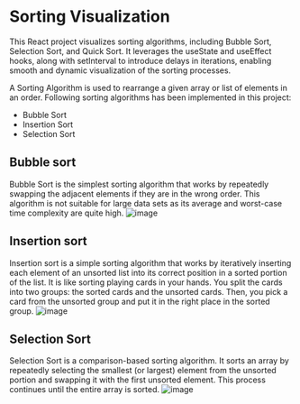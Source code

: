 # Sorting Visualization

This React project visualizes sorting algorithms, including Bubble Sort, Selection Sort, and Quick Sort. It leverages the useState and useEffect hooks, along with setInterval to introduce delays in iterations, enabling smooth and dynamic visualization of the sorting processes.

A Sorting Algorithm is used to rearrange a given array or list of elements in an order.
Following sorting algorithms has been implemented in this project:
 - Bubble Sort
 - Insertion Sort
 - Selection Sort

## Bubble sort
Bubble Sort is the simplest sorting algorithm that works by repeatedly swapping the adjacent elements if they are in the wrong order. This algorithm is not suitable for large data sets as its average and worst-case time complexity are quite high.
![image](https://github.com/user-attachments/assets/47ba4fb6-bda7-4760-b897-e877c4024f2b)


## Insertion sort
Insertion sort is a simple sorting algorithm that works by iteratively inserting each element of an unsorted list into its correct position in a sorted portion of the list. It is like sorting playing cards in your hands. You split the cards into two groups: the sorted cards and the unsorted cards. Then, you pick a card from the unsorted group and put it in the right place in the sorted group.
![image](https://github.com/user-attachments/assets/3cd4890e-c240-4f53-b7c5-bf2d79d32289)


## Selection Sort
Selection Sort is a comparison-based sorting algorithm. It sorts an array by repeatedly selecting the smallest (or largest) element from the unsorted portion and swapping it with the first unsorted element. This process continues until the entire array is sorted.
![image](https://github.com/user-attachments/assets/0b9fb54e-f36c-4021-a38f-fabfd0025f8d)


